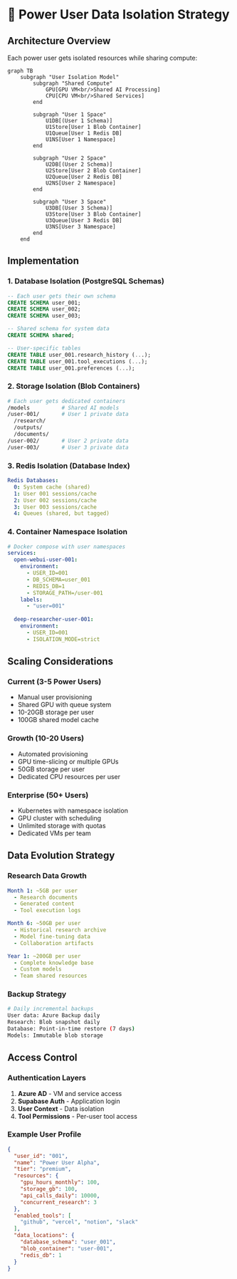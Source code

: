 # 👥 Power User Data Isolation Strategy

## Architecture Overview

Each power user gets isolated resources while sharing compute:

```mermaid
graph TB
    subgraph "User Isolation Model"
        subgraph "Shared Compute"
            GPU[GPU VM<br/>Shared AI Processing]
            CPU[CPU VM<br/>Shared Services]
        end
        
        subgraph "User 1 Space"
            U1DB[(User 1 Schema)]
            U1Store[User 1 Blob Container]
            U1Queue[User 1 Redis DB]
            U1NS[User 1 Namespace]
        end
        
        subgraph "User 2 Space"
            U2DB[(User 2 Schema)]
            U2Store[User 2 Blob Container]
            U2Queue[User 2 Redis DB]
            U2NS[User 2 Namespace]
        end
        
        subgraph "User 3 Space"
            U3DB[(User 3 Schema)]
            U3Store[User 3 Blob Container]
            U3Queue[User 3 Redis DB]
            U3NS[User 3 Namespace]
        end
    end
```

## Implementation

### 1. Database Isolation (PostgreSQL Schemas)
```sql
-- Each user gets their own schema
CREATE SCHEMA user_001;
CREATE SCHEMA user_002;
CREATE SCHEMA user_003;

-- Shared schema for system data
CREATE SCHEMA shared;

-- User-specific tables
CREATE TABLE user_001.research_history (...);
CREATE TABLE user_001.tool_executions (...);
CREATE TABLE user_001.preferences (...);
```

### 2. Storage Isolation (Blob Containers)
```bash
# Each user gets dedicated containers
/models          # Shared AI models
/user-001/       # User 1 private data
  /research/
  /outputs/
  /documents/
/user-002/       # User 2 private data
/user-003/       # User 3 private data
```

### 3. Redis Isolation (Database Index)
```yaml
Redis Databases:
  0: System cache (shared)
  1: User 001 sessions/cache
  2: User 002 sessions/cache
  3: User 003 sessions/cache
  4: Queues (shared, but tagged)
```

### 4. Container Namespace Isolation
```yaml
# Docker compose with user namespaces
services:
  open-webui-user-001:
    environment:
      - USER_ID=001
      - DB_SCHEMA=user_001
      - REDIS_DB=1
      - STORAGE_PATH=/user-001
    labels:
      - "user=001"
    
  deep-researcher-user-001:
    environment:
      - USER_ID=001
      - ISOLATION_MODE=strict
```

## Scaling Considerations

### Current (3-5 Power Users)
- Manual user provisioning
- Shared GPU with queue system
- 10-20GB storage per user
- 100GB shared model cache

### Growth (10-20 Users)
- Automated provisioning
- GPU time-slicing or multiple GPUs
- 50GB storage per user
- Dedicated CPU resources per user

### Enterprise (50+ Users)
- Kubernetes with namespace isolation
- GPU cluster with scheduling
- Unlimited storage with quotas
- Dedicated VMs per team

## Data Evolution Strategy

### Research Data Growth
```yaml
Month 1: ~5GB per user
  - Research documents
  - Generated content
  - Tool execution logs

Month 6: ~50GB per user
  - Historical research archive
  - Model fine-tuning data
  - Collaboration artifacts

Year 1: ~200GB per user
  - Complete knowledge base
  - Custom models
  - Team shared resources
```

### Backup Strategy
```bash
# Daily incremental backups
User data: Azure Backup daily
Research: Blob snapshot daily
Database: Point-in-time restore (7 days)
Models: Immutable blob storage
```

## Access Control

### Authentication Layers
1. **Azure AD** - VM and service access
2. **Supabase Auth** - Application login
3. **User Context** - Data isolation
4. **Tool Permissions** - Per-user tool access

### Example User Profile
```json
{
  "user_id": "001",
  "name": "Power User Alpha",
  "tier": "premium",
  "resources": {
    "gpu_hours_monthly": 100,
    "storage_gb": 100,
    "api_calls_daily": 10000,
    "concurrent_research": 3
  },
  "enabled_tools": [
    "github", "vercel", "notion", "slack"
  ],
  "data_locations": {
    "database_schema": "user_001",
    "blob_container": "user-001",
    "redis_db": 1
  }
}
